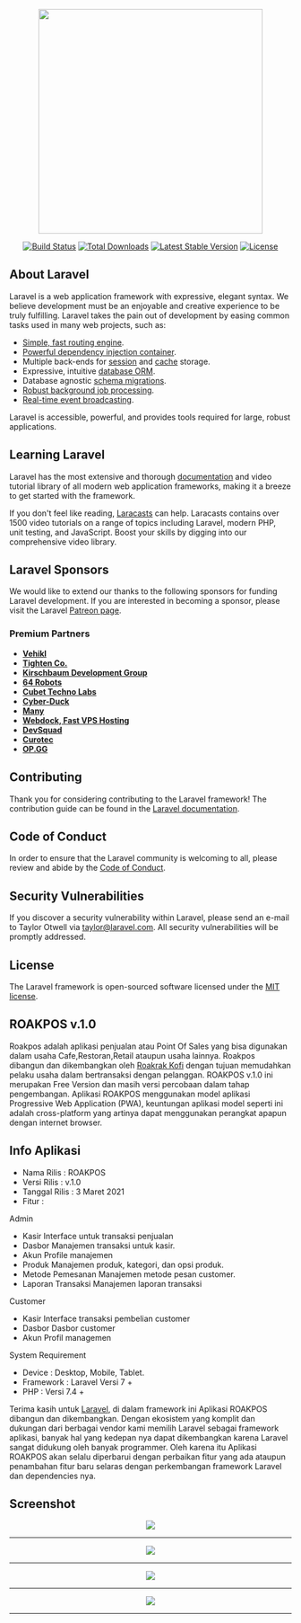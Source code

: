 <p align="center"><a href="https://laravel.com" target="_blank"><img src="https://raw.githubusercontent.com/laravel/art/master/logo-lockup/5%20SVG/2%20CMYK/1%20Full%20Color/laravel-logolockup-cmyk-red.svg" width="400"></a></p>

<p align="center">
<a href="https://travis-ci.org/laravel/framework"><img src="https://travis-ci.org/laravel/framework.svg" alt="Build Status"></a>
<a href="https://packagist.org/packages/laravel/framework"><img src="https://img.shields.io/packagist/dt/laravel/framework" alt="Total Downloads"></a>
<a href="https://packagist.org/packages/laravel/framework"><img src="https://img.shields.io/packagist/v/laravel/framework" alt="Latest Stable Version"></a>
<a href="https://packagist.org/packages/laravel/framework"><img src="https://img.shields.io/packagist/l/laravel/framework" alt="License"></a>
</p>

## About Laravel

Laravel is a web application framework with expressive, elegant syntax. We believe development must be an enjoyable and creative experience to be truly fulfilling. Laravel takes the pain out of development by easing common tasks used in many web projects, such as:

- [Simple, fast routing engine](https://laravel.com/docs/routing).
- [Powerful dependency injection container](https://laravel.com/docs/container).
- Multiple back-ends for [session](https://laravel.com/docs/session) and [cache](https://laravel.com/docs/cache) storage.
- Expressive, intuitive [database ORM](https://laravel.com/docs/eloquent).
- Database agnostic [schema migrations](https://laravel.com/docs/migrations).
- [Robust background job processing](https://laravel.com/docs/queues).
- [Real-time event broadcasting](https://laravel.com/docs/broadcasting).

Laravel is accessible, powerful, and provides tools required for large, robust applications.

## Learning Laravel

Laravel has the most extensive and thorough [documentation](https://laravel.com/docs) and video tutorial library of all modern web application frameworks, making it a breeze to get started with the framework.

If you don't feel like reading, [Laracasts](https://laracasts.com) can help. Laracasts contains over 1500 video tutorials on a range of topics including Laravel, modern PHP, unit testing, and JavaScript. Boost your skills by digging into our comprehensive video library.

## Laravel Sponsors

We would like to extend our thanks to the following sponsors for funding Laravel development. If you are interested in becoming a sponsor, please visit the Laravel [Patreon page](https://patreon.com/taylorotwell).

### Premium Partners

- **[Vehikl](https://vehikl.com/)**
- **[Tighten Co.](https://tighten.co)**
- **[Kirschbaum Development Group](https://kirschbaumdevelopment.com)**
- **[64 Robots](https://64robots.com)**
- **[Cubet Techno Labs](https://cubettech.com)**
- **[Cyber-Duck](https://cyber-duck.co.uk)**
- **[Many](https://www.many.co.uk)**
- **[Webdock, Fast VPS Hosting](https://www.webdock.io/en)**
- **[DevSquad](https://devsquad.com)**
- **[Curotec](https://www.curotec.com/)**
- **[OP.GG](https://op.gg)**

## Contributing

Thank you for considering contributing to the Laravel framework! The contribution guide can be found in the [Laravel documentation](https://laravel.com/docs/contributions).

## Code of Conduct

In order to ensure that the Laravel community is welcoming to all, please review and abide by the [Code of Conduct](https://laravel.com/docs/contributions#code-of-conduct).

## Security Vulnerabilities

If you discover a security vulnerability within Laravel, please send an e-mail to Taylor Otwell via [taylor@laravel.com](mailto:taylor@laravel.com). All security vulnerabilities will be promptly addressed.

## License

The Laravel framework is open-sourced software licensed under the [MIT license](https://opensource.org/licenses/MIT).

## ROAKPOS v.1.0

Roakpos adalah aplikasi penjualan atau Point Of Sales yang bisa digunakan dalam usaha Cafe,Restoran,Retail ataupun usaha lainnya.
Roakpos dibangun dan dikembangkan oleh [Roakrak Kofi](https://roakrak.co.id) dengan tujuan memudahkan pelaku usaha dalam bertransaksi dengan pelanggan.
ROAKPOS v.1.0 ini merupakan Free Version dan masih versi percobaan dalam tahap pengembangan.
Aplikasi ROAKPOS menggunakan model aplikasi Progressive Web Application (PWA), keuntungan aplikasi model seperti ini adalah cross-platform yang artinya dapat menggunakan perangkat apapun dengan internet browser.

## Info Aplikasi
- Nama Rilis : ROAKPOS
- Versi Rilis : v.1.0
- Tanggal Rilis : 3 Maret 2021
- Fitur :

Admin
- Kasir
    Interface untuk transaksi penjualan
- Dasbor
    Manajemen transaksi untuk kasir.
- Akun
    Profile manajemen
- Produk
  Manajemen produk, kategori, dan opsi produk.
- Metode Pemesanan
  Manajemen metode pesan customer.
- Laporan Transaksi
  Manajemen laporan transaksi

Customer
- Kasir
  Interface transaksi pembelian customer
- Dasbor
  Dasbor customer
- Akun
  Profil managemen
  
System Requirement
- Device : Desktop, Mobile, Tablet.
- Framework : Laravel Versi 7 +
- PHP : Versi 7.4 +

Terima kasih untuk [Laravel](https://laravel.com), di dalam framework ini Aplikasi ROAKPOS dibangun dan dikembangkan.
Dengan ekosistem yang komplit dan dukungan dari berbagai vendor kami memilih Laravel sebagai framework aplikasi, banyak hal yang kedepan nya dapat dikembangkan karena Laravel sangat didukung oleh banyak programmer.
Oleh karena itu Aplikasi ROAKPOS akan selalu diperbarui dengan perbaikan fitur yang ada ataupun penambahan fitur baru selaras dengan perkembangan framework Laravel dan dependencies nya.

## Screenshot
<p align="center"><a href="https://pos.roakrak.co.id" target="_blank"><img src="https://github.com/roakrak/roakpos/blob/8531868807c5ce23540411f2d3d75e25b0a1d19e/Screenshot%20(24).png" ></a></p><hr>
<p align="center"><a href="https://pos.roakrak.co.id/pos/roakpos/public/login" target="_blank"><img src="https://github.com/roakrak/roakpos/blob/987c8c21c496489ba8cfb8bf9d4228f1fb0511d6/Screenshot%20(25).png" ></a></p><hr>
<p align="center"><a href="https://pos.roakrak.co.id/pos/roakpos/public/home" target="_blank"><img src="https://github.com/roakrak/roakpos/blob/56536a7b25a6e1016f78e6a2f7614517723bd7f2/Screenshot%20(26).png" ></a></p><hr>
<p align="center"><a href="https://pos.roakrak.co.id/pos/roakpos/public/cart" target="_blank"><img src="https://github.com/roakrak/roakpos/blob/ef0e732a41c6795d715c7d05148e0a077ae9cbe6/Screenshot%20(27).png" ></a></p><hr>

